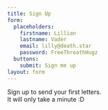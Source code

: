 ```yaml
---
title: Sign Up
form:
  placeholders:
    firstname: Lillian
    lastname: Vader
    email: lilly@death.star
    password: FreeThroathHugz
  buttons:
    submit: Sign me up
layout: form
---
```


Sign up to send your first letters.  
It will only take a minute :D
